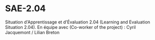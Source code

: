 # SAE-2.04
Situation d'Apprentissage et d'Évaluation 2.04 (Learning and Evaluation Situation 2.04). En équipe avec (Co-worker of the project) : Cyril Jacquemont / Lilian Breton
